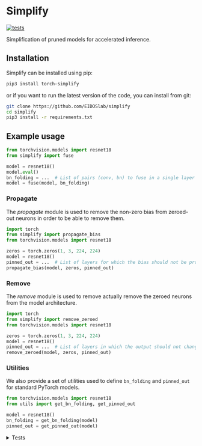 # Simplify

[![tests](https://github.com/EIDOSlab/simplify/actions/workflows/test.yaml/badge.svg)](https://github.com/EIDOSlab/simplify/actions/workflows/test.yaml)

Simplification of pruned models for accelerated inference.

[comment]: <> (- [Installation]&#40;#installation&#41;)

[comment]: <> (- [Modules]&#40;#usage&#41;)

[comment]: <> (    - [Dataloaders]&#40;#dataloaders&#41;)

[comment]: <> (    - [Evaluation]&#40;#evalutation&#41;)

[comment]: <> (    - [Models]&#40;#models&#41;)

[comment]: <> (    - [Pruning]&#40;#pruning&#41;)

[comment]: <> (        - [CSNN]&#40;#CSNN&#41;)

[comment]: <> (        - [Pruning]&#40;#Pruning&#41;)

[comment]: <> (        - [Thresholding]&#40;#Thresholding&#41;)

[comment]: <> (    - [Utils]&#40;#Utils&#41;)

[comment]: <> (- [Contributing]&#40;#contributing&#41;   )

[comment]: <> (- [License]&#40;#license&#41;)

## Installation

Simplify can be installed using pip:

```bash
pip3 install torch-simplify
```

or if you want to run the latest version of the code, you can install from git:

```bash
git clone https://github.com/EIDOSlab/simplify
cd simplify
pip3 install -r requirements.txt
```

## Example usage

```python
from torchvision.models import resnet18
from simplify import fuse

model = resnet18()
model.eval()
bn_folding = ...  # List of pairs (conv, bn) to fuse in a single layer
model = fuse(model, bn_folding)
```

### Propagate

The *propagate* module is used to remove the non-zero bias from zeroed-out neurons in order to be able to remove them.

````python
import torch
from simplify import propagate_bias
from torchvision.models import resnet18

zeros = torch.zeros(1, 3, 224, 224)
model = resnet18()
pinned_out = ...  # List of layers for which the bias should not be propagated
propagate_bias(model, zeros, pinned_out)
````

### Remove

The *remove* module is used to remove actually remove the zeroed neurons from the model architecture.

````python
import torch
from simplify import remove_zeroed
from torchvision.models import resnet18

zeros = torch.zeros(1, 3, 224, 224)
model = resnet18()
pinned_out = ...  # List of layers in which the output should not change shape
remove_zeroed(model, zeros, pinned_out)
````

### Utilities

We also provide a set of utilities used to define `bn_folding` and `pinned_out` for standard PyTorch models.

````python
from torchvision.models import resnet18
from utils import get_bn_folding, get_pinned_out

model = resnet18()
bn_folding = get_bn_folding(model)
pinned_out = get_pinned_out(model)
````

<details>
<summary>
Tests
</summary>

#### Inference time benchmarks

<!-- benchmark starts -->
Update timestamp 28/06/2021 17:51:58

Random structured pruning amount = 50.0%

| Architecture       | Dense time        | Pruned time       | Simplified time   |
|--------------------|-------------------|-------------------|-------------------|
| alexnet            | 0.2551s ± 0.0066  | 0.2479s ± 0.0020  | 0.1090s ± 0.0024  |
| vgg11              | 2.8025s ± 0.0312  | 2.7569s ± 0.0125  | 1.2174s ± 0.0051  |
| vgg11_bn           | 3.6605s ± 0.0100  | 3.6314s ± 0.0018  | 1.1967s ± 0.0009  |
| vgg13              | 4.2164s ± 0.0191  | 4.1675s ± 0.0020  | 1.8718s ± 0.0121  |
| vgg13_bn           | 5.7609s ± 0.0104  | 5.7223s ± 0.0368  | 1.8758s ± 0.0018  |
| vgg16              | 5.2331s ± 0.0039  | 5.2154s ± 0.0039  | 2.2030s ± 0.0065  |
| vgg16_bn           | 6.9403s ± 0.0069  | 6.8955s ± 0.0314  | 2.2101s ± 0.0087  |
| vgg19              | 6.2741s ± 0.0498  | 6.2580s ± 0.0050  | 2.5279s ± 0.0106  |
| vgg19_bn           | 8.0622s ± 0.0730  | 8.0189s ± 0.0068  | 2.5049s ± 0.0015  |
| resnet18           | 1.0777s ± 0.0035  | 1.0601s ± 0.0009  | 0.6399s ± 0.0062  |
| resnet34           | 1.7961s ± 0.0088  | 1.7938s ± 0.0315  | 0.9900s ± 0.0007  |
| resnet50           | 4.0952s ± 0.0269  | 4.0866s ± 0.0320  | 2.5800s ± 0.0046  |
| resnet101          | 6.2304s ± 0.0169  | 6.4320s ± 0.4361  | 3.8157s ± 0.0019  |
| resnet152          | 8.7621s ± 0.0536  | 8.7335s ± 0.0043  | 5.3100s ± 0.0037  |
| squeezenet1_0      | 1.0788s ± 0.0025  | 1.0426s ± 0.0034  | 1.1002s ± 0.0106  |
| squeezenet1_1      | 0.6008s ± 0.0011  | 0.5803s ± 0.0005  | 0.6169s ± 0.0008  |
| densenet121        | 4.5417s ± 0.0262  | 4.5202s ± 0.0213  | 4.0234s ± 0.0247  |
| densenet161        | 8.7458s ± 0.0286  | 8.7196s ± 0.0184  | 7.5991s ± 0.0211  |
| densenet169        | 4.9435s ± 0.0678  | 4.9036s ± 0.0082  | 4.5785s ± 0.0112  |
| densenet201        | 6.3821s ± 0.0314  | 6.3550s ± 0.0102  | 6.0924s ± 0.0226  |
| inception_v3       | 1.9629s ± 0.0077  | 1.9340s ± 0.0101  | 1.1414s ± 0.0075  |
| googlenet          | 1.4318s ± 0.0370  | 1.3392s ± 0.0007  | 0.5483s ± 0.0061  |
| shufflenet_v2_x0_5 | 0.3830s ± 0.0005  | 0.3790s ± 0.0005  | 0.3675s ± 0.0032  |
| shufflenet_v2_x1_0 | 0.5022s ± 0.0033  | 0.4945s ± 0.0012  | 0.4755s ± 0.0009  |
| shufflenet_v2_x1_5 | 0.6860s ± 0.0052  | 0.6815s ± 0.0005  | 0.6530s ± 0.0011  |
| shufflenet_v2_x2_0 | 1.0187s ± 0.0054  | 1.0073s ± 0.0013  | 0.9210s ± 0.0009  |
| mobilenet_v2       | 2.4853s ± 0.0136  | 2.4390s ± 0.0447  | 2.1178s ± 0.0040  |
| mobilenet_v3_small | 0.6690s ± 0.0104  | 0.6764s ± 0.0063  | 0.6496s ± 0.0063  |
| mobilenet_v3_large | 1.7902s ± 0.0120  | 1.7308s ± 0.0367  | 1.5555s ± 0.0103  |
| resnext50_32x4d    | 4.5819s ± 0.0042  | 4.5648s ± 0.0015  | 3.5939s ± 0.0014  |
| resnext101_32x8d   | 12.1708s ± 0.0121 | 12.2176s ± 0.0285 | 9.0320s ± 0.0055  |
| wide_resnet50_2    | 6.4415s ± 0.0076  | 6.4234s ± 0.0121  | 3.1897s ± 0.0220  |
| wide_resnet101_2   | 10.1057s ± 0.0041 | 10.1886s ± 0.0135 | 4.5023s ± 0.0168  |
| mnasnet0_5         | 1.2945s ± 0.0033  | 1.2918s ± 0.0068  | 1.1949s ± 0.0049  |
| mnasnet0_75        | 2.0525s ± 0.0141  | 2.0401s ± 0.0169  | 1.7142s ± 0.0192  |
| mnasnet1_0         | 2.2915s ± 0.0038  | 2.3159s ± 0.0405  | 2.0594s ± 0.0022  |
| mnasnet1_3         | 3.2810s ± 0.0560  | 3.3705s ± 0.0670  | 2.7184s ± 0.0336  |

<!-- benchmark ends -->

#### Status of torchvision.models

:heavy_check_mark:: all good

:x:: gives different results

:cursing_face:: an exception occurred

:man_shrugging:: test skipped due to failing of the previous one


<!-- table starts -->
Update timestamp 22/06/2021 14:16:31

|    Architecture    |  BatchNorm Folding  |  Bias Propagation  |   Simplification   |
|--------------------|---------------------|--------------------|--------------------|
|      alexnet       | :heavy_check_mark:  | :heavy_check_mark: | :heavy_check_mark: |
|       vgg11        | :heavy_check_mark:  | :heavy_check_mark: | :heavy_check_mark: |
|      vgg11_bn      | :heavy_check_mark:  | :heavy_check_mark: | :heavy_check_mark: |
|       vgg13        | :heavy_check_mark:  | :heavy_check_mark: | :heavy_check_mark: |
|      vgg13_bn      | :heavy_check_mark:  | :heavy_check_mark: | :heavy_check_mark: |
|       vgg16        | :heavy_check_mark:  | :heavy_check_mark: | :heavy_check_mark: |
|      vgg16_bn      | :heavy_check_mark:  | :heavy_check_mark: | :heavy_check_mark: |
|       vgg19        | :heavy_check_mark:  | :heavy_check_mark: | :heavy_check_mark: |
|      vgg19_bn      | :heavy_check_mark:  | :heavy_check_mark: | :heavy_check_mark: |
|      resnet18      | :heavy_check_mark:  | :heavy_check_mark: | :heavy_check_mark: |
|      resnet34      | :heavy_check_mark:  | :heavy_check_mark: | :heavy_check_mark: |
|      resnet50      | :heavy_check_mark:  | :heavy_check_mark: | :heavy_check_mark: |
|     resnet101      | :heavy_check_mark:  | :heavy_check_mark: | :heavy_check_mark: |
|     resnet152      | :heavy_check_mark:  | :heavy_check_mark: | :heavy_check_mark: |
|   squeezenet1_0    | :heavy_check_mark:  | :heavy_check_mark: | :heavy_check_mark: |
|   squeezenet1_1    | :heavy_check_mark:  | :heavy_check_mark: | :heavy_check_mark: |
|    densenet121     | :heavy_check_mark:  | :heavy_check_mark: | :heavy_check_mark: |
|    densenet161     | :heavy_check_mark:  | :heavy_check_mark: | :heavy_check_mark: |
|    densenet169     | :heavy_check_mark:  | :heavy_check_mark: | :heavy_check_mark: |
|    densenet201     | :heavy_check_mark:  | :heavy_check_mark: | :heavy_check_mark: |
|    inception_v3    | :heavy_check_mark:  | :heavy_check_mark: | :heavy_check_mark: |
|     googlenet      | :heavy_check_mark:  | :heavy_check_mark: | :heavy_check_mark: |
| shufflenet_v2_x0_5 | :heavy_check_mark:  | :heavy_check_mark: | :heavy_check_mark: |
| shufflenet_v2_x1_0 | :heavy_check_mark:  | :heavy_check_mark: | :heavy_check_mark: |
| shufflenet_v2_x1_5 | :heavy_check_mark:  | :heavy_check_mark: | :heavy_check_mark: |
| shufflenet_v2_x2_0 | :heavy_check_mark:  | :heavy_check_mark: | :heavy_check_mark: |
|    mobilenet_v2    | :heavy_check_mark:  | :heavy_check_mark: | :heavy_check_mark: |
| mobilenet_v3_small | :heavy_check_mark:  | :heavy_check_mark: | :heavy_check_mark: |
| mobilenet_v3_large | :heavy_check_mark:  | :heavy_check_mark: | :heavy_check_mark: |
|  resnext50_32x4d   | :heavy_check_mark:  | :heavy_check_mark: | :heavy_check_mark: |
|  resnext101_32x8d  | :heavy_check_mark:  | :heavy_check_mark: | :heavy_check_mark: |
|  wide_resnet50_2   | :heavy_check_mark:  | :heavy_check_mark: | :heavy_check_mark: |
|  wide_resnet101_2  | :heavy_check_mark:  | :heavy_check_mark: | :heavy_check_mark: |
|     mnasnet0_5     | :heavy_check_mark:  | :heavy_check_mark: | :heavy_check_mark: |
|    mnasnet0_75     | :heavy_check_mark:  | :heavy_check_mark: | :heavy_check_mark: |
|     mnasnet1_0     | :heavy_check_mark:  | :heavy_check_mark: | :heavy_check_mark: |
|     mnasnet1_3     | :heavy_check_mark:  | :heavy_check_mark: | :heavy_check_mark: |

<!-- table ends -->
</details>